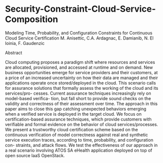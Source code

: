 # Security-Constraint-Cloud-Service-Composition
Modeling Time, Probability, and Configuration Constraints for Continuous Cloud Service Certification M. Anisettic, C.A. Ardagnac, E. Damianib, N. El Ioinia, F. Gaudenzic

Abstract 

  Cloud computing proposes a paradigm shift where resources and services are allocated, provisioned, and accessed at runtime and on demand. New business opportunities emerge for service providers and their customers, at a price of an increased uncertainty on how their data are managed and their applications operate once stored/deployed in the cloud. This scenario calls for assurance solutions that formally assess the working of the cloud and its services/pro- cesses. Current assurance techniques increasingly rely on model-based verifica- tion, but fall short to provide sound checks on the validity and correctness of their assessment over time. The approach in this paper aims to close this gap catching unexpected behaviors emerging when a verified service is deployed in the target cloud. We focus on certification-based assurance techniques, which provide customers with verifiable and formal evidence on the behavior of cloud services/processes. We present a trustworthy cloud certification scheme based on the continuous verification of model correctness against real and synthetic service execution traces, according to time, probability, and configuration con- straints, and attack flows. We test the effectiveness of our approach in a real scenario involving ATOS SA eHealth application deployed on top of open source IaaS OpenStack.
